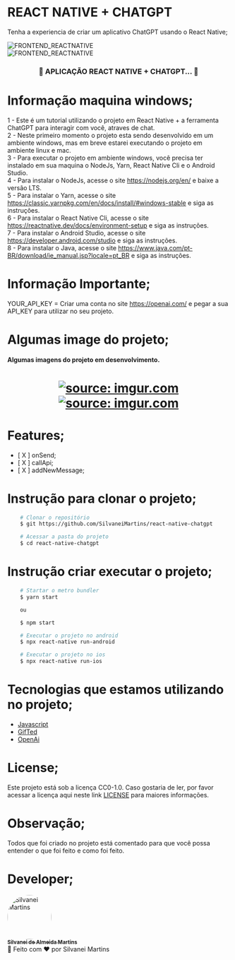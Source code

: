 # REACT NATIVE + CHATGPT

Tenha a experiencia de criar um aplicativo ChatGPT usando o React Native;

![FRONTEND_REACTNATIVE](https://img.shields.io/badge/FRONTEND-REACTNATIVE-blue.svg)
<br />
![FRONTEND_REACTNATIVE](https://i.imgur.com/DImnsk5.png)

<h3 align="center">
	🚧  APLICAÇÃO REACT NATIVE + CHATGPT...  🚧
</h3>

# Informação maquina windows;
1 - Este é um tutorial utilizando o projeto em React Native + a ferramenta ChatGPT para interagir com você, atraves de chat. </br>
2 - Neste primeiro momento o projeto esta sendo desenvolvido em um ambiente windows, mas em breve estarei executando o projeto em
ambiente linux e mac.</br>
3 - Para executar o projeto em ambiente windows, você precisa ter instalado em sua maquina o NodeJs, Yarn, React Native Cli e o Android Studio.</br>
4 - Para instalar o NodeJs, acesse o site https://nodejs.org/en/ e baixe a versão LTS.</br>
5 - Para instalar o Yarn, acesse o site https://classic.yarnpkg.com/en/docs/install/#windows-stable e siga as instruções.</br>
6 - Para instalar o React Native Cli, acesse o site https://reactnative.dev/docs/environment-setup e siga as instruções.</br>
7 - Para instalar o Android Studio, acesse o site https://developer.android.com/studio e siga as instruções.</br>
8 - Para instalar o Java, acesse o site https://www.java.com/pt-BR/download/ie_manual.jsp?locale=pt_BR e siga as instruções.

# Informação Importante;

YOUR_API_KEY = Criar uma conta no site https://openai.com/ e pegar a sua API_KEY para utilizar no seu projeto.

# Algumas image do projeto;
<h4 align="left">
	Algumas imagens do projeto em desenvolvimento.
</h4>

<h1 align="center">
 	<a href="https://imgur.com/wm30rXs"><img src="https://i.imgur.com/wm30rXs.png" title="source: imgur.com" /></a>
	<br />
	<a href="https://imgur.com/mV5QGP9"><img src="https://i.imgur.com/mV5QGP9.png" title="source: imgur.com" /></a>
	<br />
</h1>

# Features;
-   [ X ] onSend;
-   [ X ] callApi;
-   [ X ] addNewMessage;

# Instrução para clonar o projeto;
```bash
    # Clonar o repositório
    $ git https://github.com/SilvaneiMartins/react-native-chatgpt

    # Acessar a pasta do projeto
    $ cd react-native-chatgpt
```

# Instrução criar executar o projeto;
```bash
    # Startar o metro bundler
    $ yarn start

    ou

    $ npm start

    # Executar o projeto no android
    $ npx react-native run-android

    # Executar o projeto no ios
    $ npx react-native run-ios
```

# Tecnologias que estamos utilizando no projeto;
-   [Javascript](https://developer.mozilla.org/pt-BR/docs/Web/JavaScript)
-   [GifTed](https://github.com/FaridSafi/react-native-gifted-chat)
-   [OpenAi](https://platform.openai.com/docs/introduction)

# License;
Este projeto está sob a licença CC0-1.0. Caso gostaria de ler, por favor acessar a licença aqui neste link [LICENSE](https://github.com/SilvaneiMartins/react-native-chatgpt/blob/master/LICENSE) para maiores informações.

# Observação;

Todos que foi criado no projeto está comentado para que você possa entender o que foi feito e como foi feito.

# Developer;
<a href="https://github.com/SilvaneiMartins">
    <img
        style="border-radius:50%"
        src="https://github.com/SilvaneiMartins.png"
        width="100px;"
        alt="Silvanei Martins"
    />
    <br />
    <sub>
        <b>Silvanei de Almeida Martins</b>
    </sub>
    <br />
</a>
    🚀
 </a>
Feito com ❤️ por Silvanei Martins
